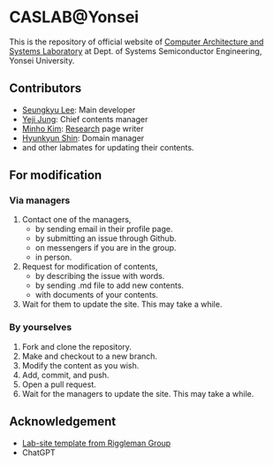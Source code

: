 # CASLAB@Yonsei
This is the repository of official website of [Computer Architecture and Systems Laboratory](https://caslab-yonsei.github.io/) at Dept. of Systems Semiconductor Engineering, Yonsei University.

## Contributors
* [Seungkyu Lee](https://cas.yonsei.ac.kr/members/seungkyu-lee/): Main developer
* [Yeji Jung](https://cas.yonsei.ac.kr/members/yeji-jung/): Chief contents manager
* [Minho Kim](https://cas.yonsei.ac.kr/members/minho-kim/): [Research](https://cas.yonsei.ac.kr/research/) page writer
* [Hyunkyun Shin](https://cas.yonsei.ac.kr/members/hyunkyun-shin/): Domain manager
* and other labmates for updating their contents.

## For modification
### Via managers
1. Contact one of the managers,
   * by sending email in their profile page.
   * by submitting an issue through Github.
   * on messengers if you are in the group.
   * in person.
2. Request for modification of contents,
   * by describing the issue with words.
   * by sending .md file to add new contents.
   * with documents of your contents.
3. Wait for them to update the site. This may take a while.
### By yourselves
1. Fork and clone the repository.
2. Make and checkout to a new branch.
3. Modify the content as you wish.
4. Add, commit, and push.
5. Open a pull request.
6. Wait for the managers to update the site. This may take a while.

## Acknowledgement
* [Lab-site template from Riggleman Group](https://github.com/rar-ensemble/lab_site)
* ChatGPT
